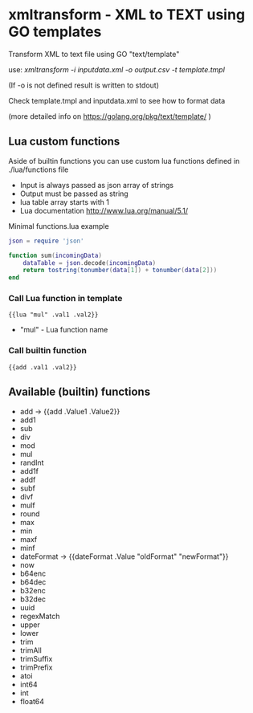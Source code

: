 # xmltransform - XML to TEXT using GO templates
Transform XML to text file using GO "text/template"

use: *xmltransform -i inputdata.xml -o output.csv -t template.tmpl*

(If -o is not defined result is written to stdout)

Check template.tmpl and inputdata.xml to see how to format data

(more detailed info on https://golang.org/pkg/text/template/ )

## Lua custom functions
Aside of builtin functions you can use custom lua functions defined in ./lua/functions file
- Input is always passed as json array of strings
- Output must be passed as string
- lua table array starts with 1
- Lua documentation http://www.lua.org/manual/5.1/

Minimal functions.lua example
```lua
json = require 'json'

function sum(incomingData) 
    dataTable = json.decode(incomingData)
    return tostring(tonumber(data[1]) + tonumber(data[2]))
end
```

### Call Lua function in template 
```
{{lua "mul" .val1 .val2}}
```
- "mul" - Lua function name

### Call builtin function
```
{{add .val1 .val2}}
```

## Available (builtin) functions
- add -> {{add .Value1 .Value2}}
- add1
- sub
- div
- mod
- mul
- randInt
- add1f
- addf
- subf
- divf
- mulf
- round
- max
- min
- maxf
- minf
- dateFormat -> {{dateFormat .Value "oldFormat" "newFormat"}}
- now
- b64enc
- b64dec
- b32enc
- b32dec
- uuid
- regexMatch
- upper
- lower
- trim
- trimAll
- trimSuffix
- trimPrefix
- atoi
- int64
- int
- float64